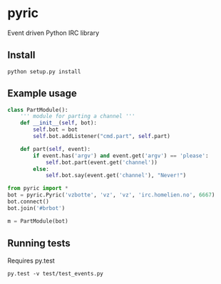 pyric
=====

Event driven Python IRC library

Install
-------
```python setup.py install```

Example usage
-------------
```python
class PartModule():                                                                  
    ''' module for parting a channel '''                                         
    def __init__(self, bot):                                                     
        self.bot = bot                                                           
        self.bot.addListener("cmd.part", self.part)                               

    def part(self, event):                                                       
        if event.has('argv') and event.get('argv') == 'please':
            self.bot.part(event.get('channel'))
        else:
            self.bot.say(event.get('channel'), "Never!")

from pyric import *
bot = pyric.Pyric('vzbotte', 'vz', 'vz', 'irc.homelien.no', 6667)
bot.connect()
bot.join('#brbot')

m = PartModule(bot)
```

Running tests
-------------
Requires py.test

```py.test -v test/test_events.py```
